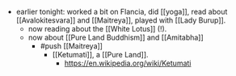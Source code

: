 - earlier tonight: worked a bit on Flancia, did [[yoga]], read about [[Avalokitesvara]] and [[Maitreya]], played with [[Lady Burup]].
  - now reading about the [[White Lotus]] (!).
  - now about [[Pure Land Buddhism]] and [[Amitabha]]
    - #push [[Maitreya]]
      - [[Ketumati]], a [[Pure Land]].
        - https://en.wikipedia.org/wiki/Ketumati
